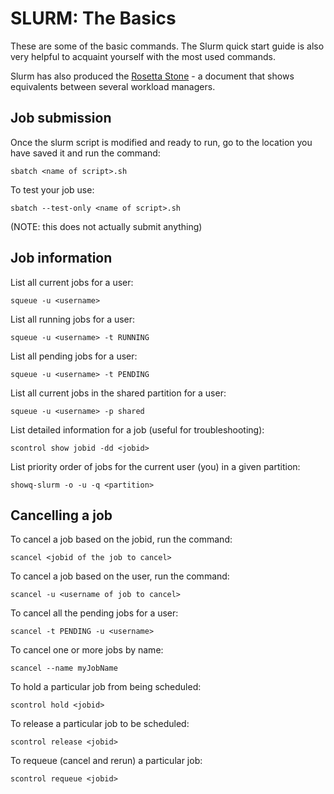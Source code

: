 # SLURM: The Basics

These are some of the basic commands. The Slurm quick start guide is also very helpful to acquaint yourself with the most used commands.

Slurm has also produced the [Rosetta Stone](../../_static/SLURMRosettaStone.pdf) - a document that shows equivalents between several workload managers.

## Job submission

Once the slurm script is modified and ready to run, go to the location you have saved it and run the command:

    sbatch <name of script>.sh

To test your job use:

    sbatch --test-only <name of script>.sh

(NOTE: this does not actually submit anything)

## Job information

List all current jobs for a user:

    squeue -u <username>

List all running jobs for a user:

    squeue -u <username> -t RUNNING

List all pending jobs for a user:

    squeue -u <username> -t PENDING

List all current jobs in the shared partition for a user:

    squeue -u <username> -p shared

List detailed information for a job (useful for troubleshooting):

    scontrol show jobid -dd <jobid>

List priority order of jobs for the current user (you) in a given partition:

    showq-slurm -o -u -q <partition>

## Cancelling a job

To cancel a job based on the jobid, run the command:

    scancel <jobid of the job to cancel>

To cancel a job based on the user, run the command: 

    scancel -u <username of job to cancel>

To cancel all the pending jobs for a user:

    scancel -t PENDING -u <username>

To cancel one or more jobs by name:

    scancel --name myJobName

To hold a particular job from being scheduled:

    scontrol hold <jobid>

To release a particular job to be scheduled:

    scontrol release <jobid>

To requeue (cancel and rerun) a particular job:

    scontrol requeue <jobid>
